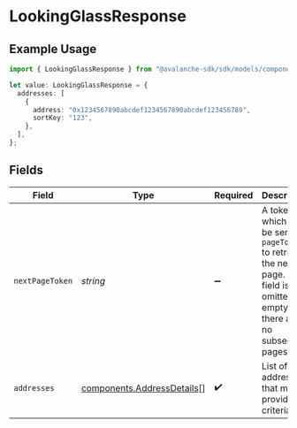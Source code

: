 # LookingGlassResponse

## Example Usage

```typescript
import { LookingGlassResponse } from "@avalanche-sdk/sdk/models/components";

let value: LookingGlassResponse = {
  addresses: [
    {
      address: "0x1234567890abcdef1234567890abcdef123456789",
      sortKey: "123",
    },
  ],
};
```

## Fields

| Field                                                                                                                                  | Type                                                                                                                                   | Required                                                                                                                               | Description                                                                                                                            |
| -------------------------------------------------------------------------------------------------------------------------------------- | -------------------------------------------------------------------------------------------------------------------------------------- | -------------------------------------------------------------------------------------------------------------------------------------- | -------------------------------------------------------------------------------------------------------------------------------------- |
| `nextPageToken`                                                                                                                        | *string*                                                                                                                               | :heavy_minus_sign:                                                                                                                     | A token, which can be sent as `pageToken` to retrieve the next page. If this field is omitted or empty, there are no subsequent pages. |
| `addresses`                                                                                                                            | [components.AddressDetails](../../models/components/addressdetails.md)[]                                                               | :heavy_check_mark:                                                                                                                     | List of addresses that match provided criteria.                                                                                        |